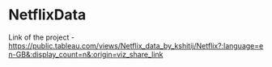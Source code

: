 # NetflixData
Link of the project - https://public.tableau.com/views/Netflix_data_by_kshitij/Netflix?:language=en-GB&:display_count=n&:origin=viz_share_link
